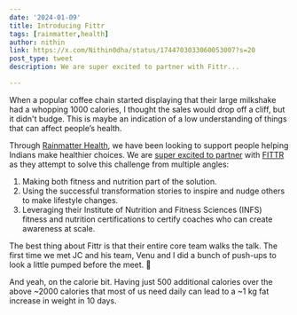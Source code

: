 ```yaml
---
date: '2024-01-09'
title: Introducing Fittr
tags: [rainmatter,health]
author: nithin
link: https://x.com/Nithin0dha/status/1744703033060053007?s=20
post_type: tweet
description: We are super excited to partner with Fittr...

---
```


When a popular coffee chain started displaying that their large milkshake had a whopping 1000 calories, I thought the sales would drop off a cliff, but it didn't budge. This is maybe an indication of a low understanding of things that can affect people’s health.

Through [Rainmatter Health](https://twitter.com/Rainmatterin), we have been looking to support people helping Indians make healthier choices. We are [super excited to partner](https://zerodha.com/z-connect/rainmatter/introducing-fittr) with [FITTR](https://twitter.com/FITTRwithsquats) as they attempt to solve this challenge from multiple angles:

 1. Making both fitness and nutrition part of the solution.
2. Using the successful transformation stories to inspire and nudge others to make lifestyle changes.
3. Leveraging their Institute of Nutrition and Fitness Sciences (INFS) fitness and nutrition certifications to certify coaches who can create awareness at scale. 

The best thing about Fittr is that their entire core team walks the talk. The first time we met JC and his team, Venu and I did a bunch of push-ups to look a little pumped before the meet. 😬

And yeah, on the calorie bit. Having just 500 additional calories over the above ~2000 calories that most of us need daily can lead to a ~1 kg fat increase in weight in 10 days.
